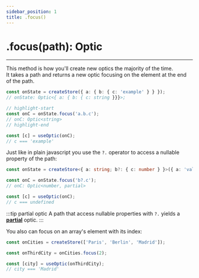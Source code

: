 ```yaml
---
sidebar_position: 1
title: .focus()
---
```


# .focus(path): Optic

---

This method is how you'll create new optics the majority of the time.  
It takes a path and returns a new optic focusing on the element at the end of the path.

```ts
const onState = createStore({ a: { b: { c: 'example' } } });
// onState: Optic<{ a: { b: { c: string }}}>;

// highlight-start
const onC = onState.focus('a.b.c');
// onC: Optic<string>
// highlight-end

const [c] = useOptic(onC);
// c === 'example'
```

Just like in plain javascript you use the `?.` operator to access a nullable property of the path:

```ts
const onState = createStore<{ a: string; b?: { c: number } }>({ a: 'value' });

const onC = onState.focus('b?.c');
// onC: Optic<number, partial>

const [c] = useOptic(onC);
// c === undefined
```

:::tip partial optic
A path that access nullable properties with `?.` yields a [**partial**](../../guide/partial) optic.
:::

You also can focus on an array's element with its index:

```ts
const onCities = createStore(['Paris', 'Berlin', 'Madrid']);

const onThirdCity = onCities.focus(2);

const [city] = useOptic(onThirdCity);
// city === 'Madrid'
```
